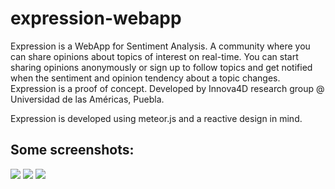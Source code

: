 # expression-webapp

Expression is a WebApp for Sentiment Analysis. A community where you can share opinions about topics of interest on real-time. You can start sharing opinions anonymously or sign up to follow topics and get notified when the sentiment and opinion tendency about a topic changes. Expression is a proof of concept. Developed by Innova4D research group @ Universidad de las Américas, Puebla.

Expression is developed using meteor.js and a reactive design in mind.

## Some screenshots:

<img src="http://www.innova4d.mx/wp-content/uploads/2015/06/exp1.png"/>
<img src="http://www.innova4d.mx/wp-content/uploads/2015/06/exp2.png"/>
<img src="http://www.innova4d.mx/wp-content/uploads/2015/06/exp3.png"/>
